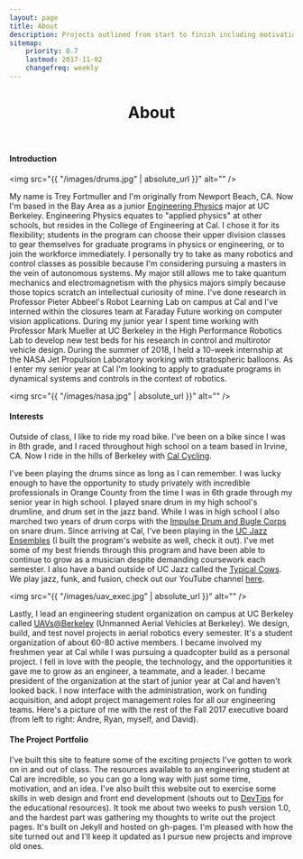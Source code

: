```yaml
---
layout: page
title: About
description: Projects outlined from start to finish including motivation, design, fabrication, and challenges.
sitemap:
    priority: 0.7
    lastmod: 2017-11-02
    changefreq: weekly
---
```

<header class="major">
	<h1>About</h1>
</header>

#### Introduction

<span class="image left"><img src="{{ "/images/drums.jpg" | absolute_url }}" alt="" /></span>

My name is Trey Fortmuller and I'm originally from Newport Beach, CA. Now I'm based in the Bay Area as a junior <a target="_blank" href="http://engineeringscience.berkeley.edu/engineering-physics/">Engineering Physics</a> major at UC Berkeley. Engineering Physics equates to "applied physics" at other schools, but resides in the College of Engineering at Cal. I chose it for its flexibility; students in the program can choose their upper division classes to gear themselves for graduate programs in physics or engineering, or to join the workforce immediately. I personally try to take as many robotics and control classes as possible because I'm considering pursuing a masters in the vein of autonomous systems. My major still allows me to take quantum mechanics and electromagnetism with the physics majors simply because those topics scratch an intellectual curiosity of mine. I've done research in Professor Pieter Abbeel's Robot Learning Lab on campus at Cal and I've interned within the closures team at Faraday Future working on computer vision applications. During my junior year I spent time working with Professor Mark Mueller at UC Berkeley in the High Performance Robotics Lab to develop new test beds for his research in control and multirotor vehicle design. During the summer of 2018, I held a 10-week internship at the NASA Jet Propulsion Laboratory working with stratospheric balloons. As I enter my senior year at Cal I'm looking to apply to graduate programs in dynamical systems and controls in the context of robotics. 

<span class="image main"><img src="{{ "/images/nasa.jpg" | absolute_url }}" alt="" /></span>

#### Interests

Outside of class, I like to ride my road bike. I've been on a bike since I was in 8th grade, and I raced throughout high school on a team based in Irvine, CA. Now I ride in the hills of Berkeley with <a target="_blank" href="https://cycling.berkeley.edu/">Cal Cycling</a>. 

I've been playing the drums since as long as I can remember. I was lucky enough to have the opportunity to study privately with incredible professionals in Orange County from the time I was in 6th grade through my senior year in high school. I played snare drum in my high school's drumline, and drum set in the jazz band. While I was in high school I also marched two years of drum corps with the <a target="_blank" href="http://www.impulseyoutharts.org/">Impulse Drum and Bugle Corps</a> on snare drum. Since arriving at Cal, I've been playing in the <a target="_blank" href="https://ucjazz.berkeley.edu/">UC Jazz Ensembles</a> (I built the program's website as well, check it out). I've met some of my best friends through this program and have been able to continue to grow as a musician despite demanding coursework each semester. I also have a band outside of UC Jazz called the <a target="_blank" href="https://www.facebook.com/typicalcows/">Typical Cows</a>. We play jazz, funk, and fusion, check out our YouTube channel <a target="_blank" href="https://www.youtube.com/watch?v=OXxrpCfCHCs">here</a>.

<span class="image right"><img src="{{ "/images/uav_exec.jpg" | absolute_url }}" alt="" /></span>

Lastly, I lead an engineering student organization on campus at UC Berkeley called <a target="_blank" href="https://uav.berkeley.edu/">UAVs@Berkeley</a> (Unmanned Aerial Vehicles at Berkeley). We design, build, and test novel projects in aerial robotics every semester. It's a student organization of about 60-80 active members. I became involved my freshmen year at Cal while I was pursuing a quadcopter build as a personal project. I fell in love with the people, the technology, and the opportunities it gave me to grow as an engineer, a teammate, and a leader. I became president of the organization at the start of junior year at Cal and haven't looked back. I now interface with the administration, work on funding acquisition, and adopt project management roles for all our engineering teams. Here's a picture of me with the rest of the Fall 2017 executive board (from left to right: Andre, Ryan, myself, and David).

#### The Project Portfolio

I've built this site to feature some of the exciting projects I've gotten to work on in and out of class. The resources available to an engineering student at Cal are incredible, so you can go a long way with just some time, motivation, and an idea. I've also built this website out to exercise some skills in web design and front end development (shouts out to <a target="_blank" href="https://www.youtube.com/channel/UCyIe-61Y8C4_o-zZCtO4ETQ">DevTips</a> for the educational resources). It took me about two weeks to push version 1.0, and the hardest part was gathering my thoughts to write out the project pages. It's built on Jekyll and hosted on gh-pages. I'm pleased with how the site turned out and I'll keep it updated as I pursue new projects and improve old ones.